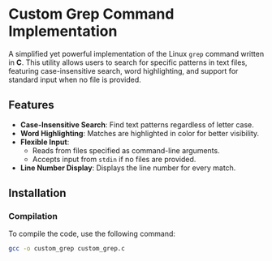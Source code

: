 # Custom Grep Command Implementation

A simplified yet powerful implementation of the Linux `grep` command written in **C**. This utility allows users to search for specific patterns in text files, featuring case-insensitive search, word highlighting, and support for standard input when no file is provided.

## Features

- **Case-Insensitive Search**: Find text patterns regardless of letter case.
- **Word Highlighting**: Matches are highlighted in color for better visibility.
- **Flexible Input**:  
  - Reads from files specified as command-line arguments.  
  - Accepts input from `stdin` if no files are provided.
- **Line Number Display**: Displays the line number for every match.

## Installation

### Compilation

To compile the code, use the following command:

```bash
gcc -o custom_grep custom_grep.c
